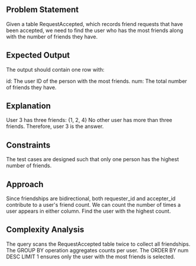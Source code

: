 ## Problem Statement
Given a table RequestAccepted, which records friend requests that have been accepted, we need to find the user who has the most friends along with the number of friends they have.

## Expected Output
The output should contain one row with:

id: The user ID of the person with the most friends.
num: The total number of friends they have.

## Explanation
User 3 has three friends: {1, 2, 4}
No other user has more than three friends.
Therefore, user 3 is the answer.

## Constraints
The test cases are designed such that only one person has the highest number of friends.

## Approach
Since friendships are bidirectional, both requester_id and accepter_id contribute to a user's friend count.
We can count the number of times a user appears in either column.
Find the user with the highest count.

## Complexity Analysis
The query scans the RequestAccepted table twice to collect all friendships.
The GROUP BY operation aggregates counts per user.
The ORDER BY num DESC LIMIT 1 ensures only the user with the most friends is selected.
